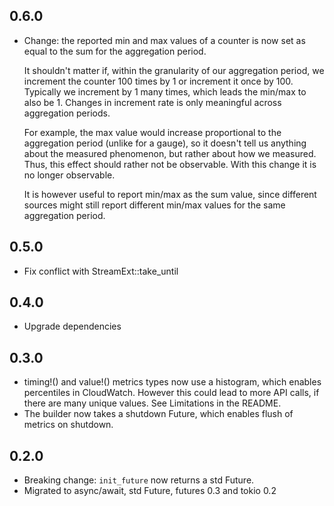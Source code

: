 0.6.0
-----
* Change: the reported min and max values of a counter is now set as equal to
  the sum for the aggregation period.

  It shouldn't matter if, within the granularity of our aggregation period, we
  increment the counter 100 times by 1 or increment it once by 100. Typically we
  increment by 1 many times, which leads the min/max to also be 1. Changes in
  increment rate is only meaningful across aggregation periods.

  For example, the max value would increase proportional to the aggregation
  period (unlike for a gauge), so it doesn't tell us anything about the measured
  phenomenon, but rather about how we measured. Thus, this effect should rather
  not be observable. With this change it is no longer observable.

  It is however useful to report min/max as the sum value, since different
  sources might still report different min/max values for the same aggregation
  period.

0.5.0
-----
* Fix conflict with StreamExt::take_until

0.4.0
-----
* Upgrade dependencies

0.3.0
-----
* timing!() and value!() metrics types now use a histogram, which enables
percentiles in CloudWatch. However this could lead to more API calls, if there
are many unique values. See Limitations in the README.
* The builder now takes a shutdown Future, which enables flush of metrics on
shutdown.

0.2.0
-----

* Breaking change: `init_future` now returns a std Future.
* Migrated to async/await, std Future, futures 0.3 and tokio 0.2
